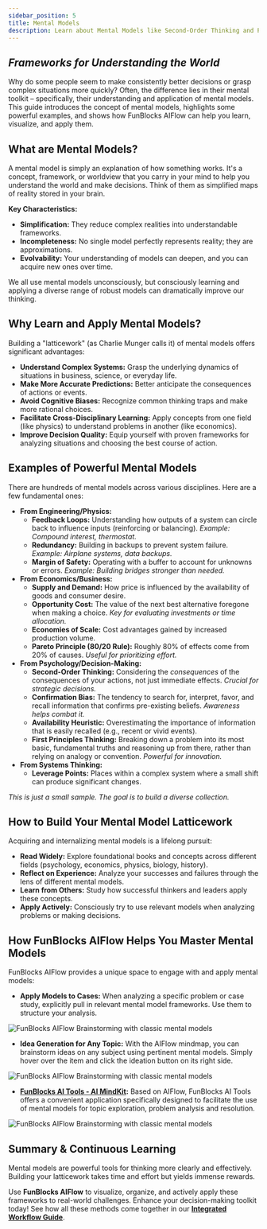 ```yaml
---
sidebar_position: 5
title: Mental Models
description: Learn about Mental Models like Second-Order Thinking and Pareto Principle to improve decision-making. See how FunBlocks AIFlow helps visualize and apply these powerful frameworks.
---
```


## *Frameworks for Understanding the World*

Why do some people seem to make consistently better decisions or grasp complex situations more quickly? Often, the difference lies in their mental toolkit – specifically, their understanding and application of mental models. This guide introduces the concept of mental models, highlights some powerful examples, and shows how FunBlocks AIFlow can help you learn, visualize, and apply them.

## What are Mental Models?

A mental model is simply an explanation of how something works. It's a concept, framework, or worldview that you carry in your mind to help you understand the world and make decisions. Think of them as simplified maps of reality stored in your brain.

**Key Characteristics:**

* **Simplification:** They reduce complex realities into understandable frameworks.
* **Incompleteness:** No single model perfectly represents reality; they are approximations.
* **Evolvability:** Your understanding of models can deepen, and you can acquire new ones over time.

We all use mental models unconsciously, but consciously learning and applying a diverse range of robust models can dramatically improve our thinking.

## Why Learn and Apply Mental Models?

Building a "latticework" (as Charlie Munger calls it) of mental models offers significant advantages:

* **Understand Complex Systems:** Grasp the underlying dynamics of situations in business, science, or everyday life.
* **Make More Accurate Predictions:** Better anticipate the consequences of actions or events.
* **Avoid Cognitive Biases:** Recognize common thinking traps and make more rational choices.
* **Facilitate Cross-Disciplinary Learning:** Apply concepts from one field (like physics) to understand problems in another (like economics).
* **Improve Decision Quality:** Equip yourself with proven frameworks for analyzing situations and choosing the best course of action.

## Examples of Powerful Mental Models

There are hundreds of mental models across various disciplines. Here are a few fundamental ones:

* **From Engineering/Physics:**
    * **Feedback Loops:** Understanding how outputs of a system can circle back to influence inputs (reinforcing or balancing). *Example: Compound interest, thermostat.*
    * **Redundancy:** Building in backups to prevent system failure. *Example: Airplane systems, data backups.*
    * **Margin of Safety:** Operating with a buffer to account for unknowns or errors. *Example: Building bridges stronger than needed.*
* **From Economics/Business:**
    * **Supply and Demand:** How price is influenced by the availability of goods and consumer desire.
    * **Opportunity Cost:** The value of the next best alternative foregone when making a choice. *Key for evaluating investments or time allocation.*
    * **Economies of Scale:** Cost advantages gained by increased production volume.
    * **Pareto Principle (80/20 Rule):** Roughly 80% of effects come from 20% of causes. *Useful for prioritizing effort.*
* **From Psychology/Decision-Making:**
    * **Second-Order Thinking:** Considering the *consequences* of the consequences of your actions, not just immediate effects. *Crucial for strategic decisions.*
    * **Confirmation Bias:** The tendency to search for, interpret, favor, and recall information that confirms pre-existing beliefs. *Awareness helps combat it.*
    * **Availability Heuristic:** Overestimating the importance of information that is easily recalled (e.g., recent or vivid events).
    * **First Principles Thinking:** Breaking down a problem into its most basic, fundamental truths and reasoning up from there, rather than relying on analogy or convention. *Powerful for innovation.*
* **From Systems Thinking:**
    * **Leverage Points:** Places within a complex system where a small shift can produce significant changes.

*This is just a small sample. The goal is to build a diverse collection.*

## How to Build Your Mental Model Latticework

Acquiring and internalizing mental models is a lifelong pursuit:

* **Read Widely:** Explore foundational books and concepts across different fields (psychology, economics, physics, biology, history).
* **Reflect on Experience:** Analyze your successes and failures through the lens of different mental models.
* **Learn from Others:** Study how successful thinkers and leaders apply these concepts.
* **Apply Actively:** Consciously try to use relevant models when analyzing problems or making decisions.

## How FunBlocks AIFlow Helps You Master Mental Models

FunBlocks AIFlow provides a unique space to engage with and apply mental models:

* **Apply Models to Cases:** When analyzing a specific problem or case study, explicitly pull in relevant mental model frameworks. Use them to structure your analysis.

![FunBlocks AIFlow Brainstorming with classic mental models](/img/portfolio/fullsize/aiflow_panel_brainstorming_mental_model.png)

* **Idea Generation for Any Topic:** With the AIFlow mindmap, you can brainstorm ideas on any subject using pertinent mental models. Simply hover over the item and click the ideation button on its right side.

![FunBlocks AIFlow Brainstorming with classic mental models](/img/portfolio/thumbnails/aiflow_productivity.png)

* **[FunBlocks AI Tools - AI MindKit](https://www.funblocks.net/aitools/mindkit):** Based on AIFlow, FunBlocks AI Tools offers a convenient application specifically designed to facilitate the use of mental models for topic exploration, problem analysis and resolution.

![FunBlocks AIFlow Brainstorming with classic mental models](/img/portfolio/fullsize/aitools_mindkit.png)

## Summary & Continuous Learning

Mental models are powerful tools for thinking more clearly and effectively. Building your latticework takes time and effort but yields immense rewards.

Use **FunBlocks AIFlow** to visualize, organize, and actively apply these frameworks to real-world challenges. Enhance your decision-making toolkit today! See how all these methods come together in our **[Integrated Workflow Guide](/thinking-matters/intro/funblocks-aiflow-in-action-integrated-workflow-from-problem-to-solution)**.